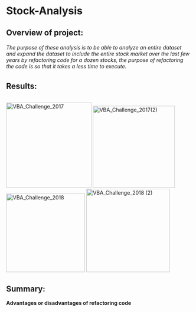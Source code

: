 # Stock-Analysis

## Overview of project:

###### The purpose of these analysis is to be able to analyze an entire dataset and expand the dataset to include the entire stock market over the last few years by refactoring code for a dozen stocks, the purpose of refactoring the code is so that it takes a less time to execute.


## Results:

######
<img width="231" alt="VBA_Challenge_2017" src="https://user-images.githubusercontent.com/108438270/182272119-89471707-862d-4cf9-8d2e-9275db36a88e.png">
<img width="222" alt="VBA_Challenge_2017(2)" src="https://user-images.githubusercontent.com/108438270/182279056-3b90fd3a-a907-4a32-9503-54ae837515a6.png">


<img width="213" alt="VBA_Challenge_2018" src="https://user-images.githubusercontent.com/108438270/182272135-d46097e3-3487-4701-a1f0-b437088aa84e.png">
<img width="226" alt="VBA_Challenge_2018 (2)" src="https://user-images.githubusercontent.com/108438270/182279070-9ad0d2c0-3c82-497e-930b-8f6038cc9725.png">


## Summary:

**Advantages or disadvantages of refactoring code**

